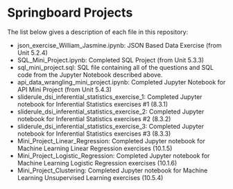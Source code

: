 # Springboard Projects

The list below gives a description of each file in this repository:

 - json_exercise_William_Jasmine.ipynb: JSON Based Data Exercise (from Unit 5.2.4)
 - SQL_Mini_Project.ipynb: Completed SQL Project (from Unit 5.3.3)
 - sql_mini_project.sql: SQL file containing all of the questions and SQL code from the Jupyter Notebook described above.
 - api_data_wrangling_mini_project.ipynb: Completed Jupyter Notebook for API Mini Project (from Unit 5.4.3) 
 - sliderule_dsi_inferential_statistics_exercise_1: Completed Jupyter notebook for Inferential Statistics exercises #1 (8.3.1)
 - sliderule_dsi_inferential_statistics_exercise_2: Completed Jupyter notebook for Inferential Statistics exercises #2 (8.3.2)
 - sliderule_dsi_inferential_statistics_exercise_3: Completed Jupyter notebook for Inferential Statistics exercises #3 (8.3.3)
 - Mini_Project_Linear_Regression: Completed Jupyter notebook for Machine Learning Linear Regression exercises (10.1.5)
 - Mini_Project_Logistic_Regression: Completed Jupyter notebook for Machine Learning Logistic Regression exercises (10.1.6)
 - Mini_Project_Clustering: Completed Jupyter notebook for Machine Learning Unsupervised Learning exercises (10.5.4)

